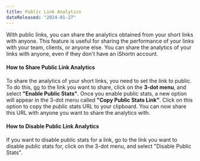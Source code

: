 ```yaml
---
title: Public Link Analytics
dateReleased: "2024-01-27"
---
```


With public links, you can share the analytics obtained from your short links with anyone. This feature is useful for sharing the performance of your links with your team, clients, or anyone else. You can share the analytics of your links with anyone, even if they don't have an iShortn account.

#### How to Share Public Link Analytics

To share the analytics of your short links, you need to set the link to public. To do this, [go](https://ishortn.ink/dashboard) to the link you want to share, click on the **3-dot menu**, and select **"Enable Public Stats"**. Once you enable public stats, a new option will appear in the 3-dot menu called **"Copy Public Stats Link"**. Click on this option to copy the public stats URL to your clipboard. You can now share this URL with anyone you want to share the analytics with.

#### How to Disable Public Link Analytics

If you want to disable public stats for a link, go to the link you want to disable public stats for, click on the 3-dot menu, and select "Disable Public Stats".
